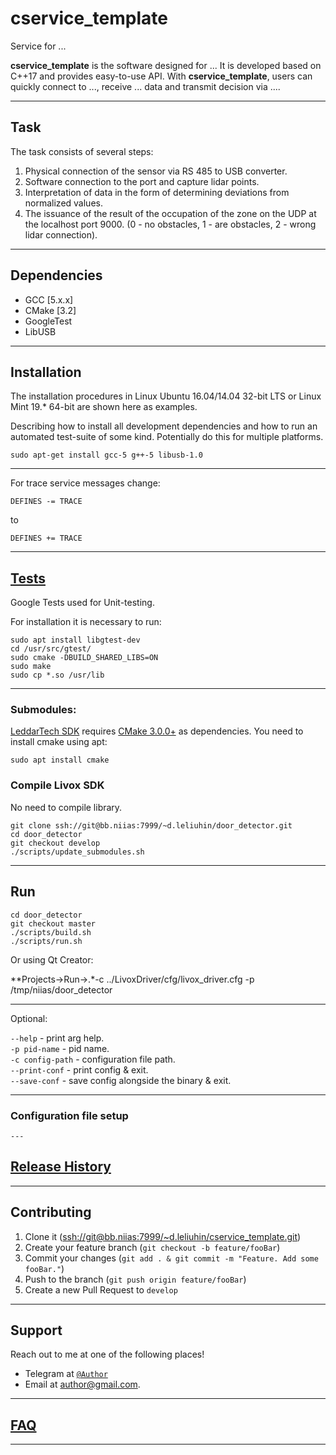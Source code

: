 # cservice_template
Service for ...

**cservice_template** is the software designed for ... It is developed based on C++17 and provides easy-to-use API. With **cservice_template**, users can quickly connect to ..., receive ... data and transmit decision via ....

---

## Task

The task consists of several steps:

1. Physical connection of the sensor via RS 485 to USB converter.
2. Software connection to the port and capture lidar points.
3. Interpretation of data in the form of determining deviations from normalized values.
4. The issuance of the result of the occupation of the zone on the UDP at the localhost port 9000. (0 - no obstacles, 1 - are obstacles, 2 - wrong lidar connection).

---

## Dependencies

- GCC [5.x.x]
- CMake [3.2]
- GoogleTest
- LibUSB

---

## Installation

The installation procedures in Linux Ubuntu 16.04/14.04 32-bit LTS or Linux Mint 19.* 64-bit are shown here as examples.

Describing how to install all development dependencies and how to run an automated test-suite of some kind. Potentially do this for multiple platforms.

```sudo apt-get install gcc-5 g++-5 libusb-1.0  ```

---

For trace service messages change:<br/>
```
DEFINES -= TRACE
```
to
```
DEFINES += TRACE
```

---

## [Tests](./test/TEST.md)

Google Tests used for Unit-testing.<br />

For installation it is necessary to run:<br />

```
sudo apt install libgtest-dev
cd /usr/src/gtest/
sudo cmake -DBUILD_SHARED_LIBS=ON
sudo make
sudo cp *.so /usr/lib
```

---

### Submodules:

[LeddarTech SDK](https://github.com/dleliuhin/LeddarSDK) requires [CMake 3.0.0+](https://cmake.org/) as dependencies. You need to install cmake using apt:
```
sudo apt install cmake
```

### Compile Livox SDK

No need to compile library.

```
git clone ssh://git@bb.niias:7999/~d.leliuhin/door_detector.git
cd door_detector
git checkout develop
./scripts/update_submodules.sh
```
---

## Run


```
cd door_detector
git checkout master
./scripts/build.sh
./scripts/run.sh
```

Or using Qt Creator:

**Projects->Run->.*-c ../LivoxDriver/cfg/livox_driver.cfg -p /tmp/niias/door_detector

---

Optional:<br />

```--help``` - print arg help.<br />
```-p pid-name``` - pid name.<br />
```-c config-path``` - configuration file path.<br />
```--print-conf``` - print config & exit.<br />
```--save-conf``` - save config alongside the binary & exit.<br />

---

### Configuration file setup

    ---

## [Release History](./HISTORY.md)

---

## Contributing

1. Clone it (<ssh://git@bb.niias:7999/~d.leliuhin/cservice_template.git>)
2. Create your feature branch (`git checkout -b feature/fooBar`)
3. Commit your changes (`git add . & git commit -m "Feature. Add some fooBar."`)
4. Push to the branch (`git push origin feature/fooBar`)
5. Create a new Pull Request to `develop`

---

## Support

Reach out to me at one of the following places!

- Telegram at <a href="http://https://telegram.org" target="_blank">`@Author`</a>
- Email at author@gmail.com.

---

## [FAQ](./doc/FAQ.md)

---
